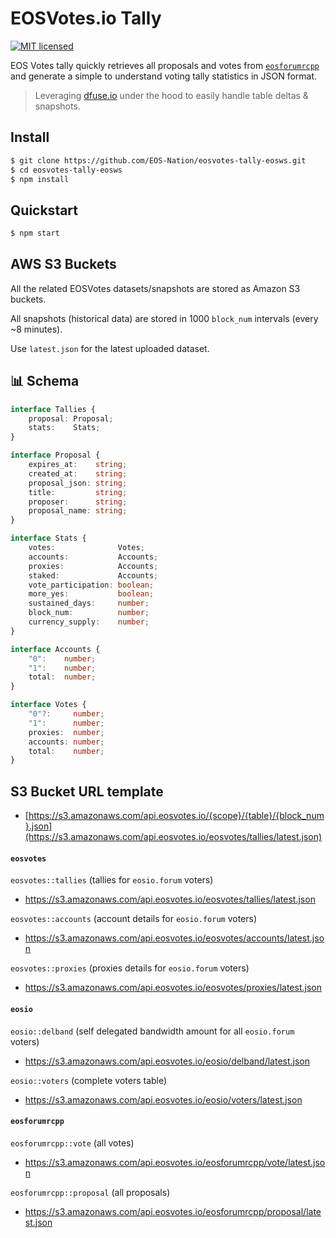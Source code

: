 # EOSVotes.io Tally

[![MIT licensed](https://img.shields.io/badge/license-MIT-blue.svg)](https://raw.githubusercontent.com/EOS-Nation/eosvotes-tally-eosws/master/LICENSE)

EOS Votes tally quickly retrieves all proposals and votes from [`eosforumrcpp`](https://github.com/eoscanada/eosio.forum) and generate a simple to understand voting tally statistics in JSON format.

> Leveraging [dfuse.io](https://dfuse.io) under the hood to easily handle table deltas & snapshots.

## Install

```bash
$ git clone https://github.com/EOS-Nation/eosvotes-tally-eosws.git
$ cd eosvotes-tally-eosws
$ npm install
```

## Quickstart

```bash
$ npm start
```

## AWS S3 Buckets

All the related EOSVotes datasets/snapshots are stored as Amazon S3 buckets.

All snapshots (historical data) are stored in 1000 `block_num` intervals (every ~8 minutes).

Use `latest.json` for the latest uploaded dataset.

## 📊 Schema

```typescript
interface Tallies {
    proposal: Proposal;
    stats:    Stats;
}

interface Proposal {
    expires_at:    string;
    created_at:    string;
    proposal_json: string;
    title:         string;
    proposer:      string;
    proposal_name: string;
}

interface Stats {
    votes:              Votes;
    accounts:           Accounts;
    proxies:            Accounts;
    staked:             Accounts;
    vote_participation: boolean;
    more_yes:           boolean;
    sustained_days:     number;
    block_num:          number;
    currency_supply:    number;
}

interface Accounts {
    "0":    number;
    "1":    number;
    total:  number;
}

interface Votes {
    "0"?:     number;
    "1":      number;
    proxies:  number;
    accounts: number;
    total:    number;
}
```

## S3 Bucket URL template

- [https://s3.amazonaws.com/api.eosvotes.io/{scope}/{table}/{block_num}.json](https://s3.amazonaws.com/api.eosvotes.io/eosvotes/tallies/latest.json)

#### `eosvotes`

`eosvotes::tallies` (tallies for `eosio.forum` voters)

- https://s3.amazonaws.com/api.eosvotes.io/eosvotes/tallies/latest.json

`eosvotes::accounts` (account details for `eosio.forum` voters)

- https://s3.amazonaws.com/api.eosvotes.io/eosvotes/accounts/latest.json

`eosvotes::proxies` (proxies details for `eosio.forum` voters)

- https://s3.amazonaws.com/api.eosvotes.io/eosvotes/proxies/latest.json


#### `eosio`

`eosio::delband` (self delegated bandwidth amount for all `eosio.forum` voters)

- https://s3.amazonaws.com/api.eosvotes.io/eosio/delband/latest.json

`eosio::voters` (complete voters table)

- https://s3.amazonaws.com/api.eosvotes.io/eosio/voters/latest.json


#### `eosforumrcpp`

`eosforumrcpp::vote` (all votes)

- https://s3.amazonaws.com/api.eosvotes.io/eosforumrcpp/vote/latest.json

`eosforumrcpp::proposal` (all proposals)

- https://s3.amazonaws.com/api.eosvotes.io/eosforumrcpp/proposal/latest.json

